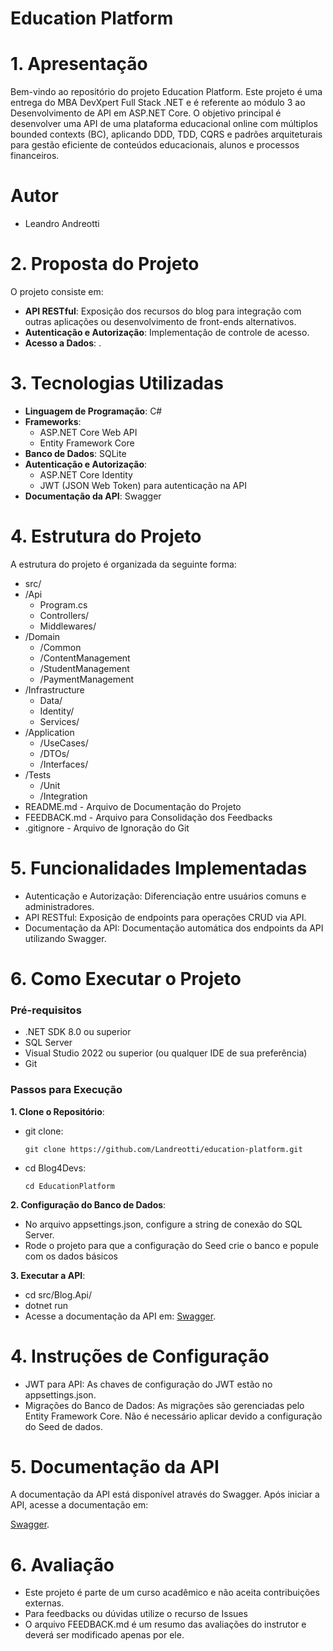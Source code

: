 # Education Platform

# 1. Apresentação
Bem-vindo ao repositório do projeto Education Platform. Este projeto é uma entrega do MBA DevXpert Full Stack .NET e é referente ao módulo 3 ao Desenvolvimento de API em ASP.NET Core. 
O objetivo principal é desenvolver uma API de uma plataforma educacional online com múltiplos bounded contexts (BC), aplicando DDD, TDD, CQRS e padrões arquiteturais para gestão eficiente de conteúdos educacionais, alunos e processos financeiros.

# Autor
+ Leandro Andreotti

# 2. Proposta do Projeto
O projeto consiste em:

+ **API RESTful**: Exposição dos recursos do blog para integração com outras aplicações ou desenvolvimento de front-ends alternativos.
+ **Autenticação e Autorização**: Implementação de controle de acesso.
+ **Acesso a Dados**: .

# 3. Tecnologias Utilizadas
+ **Linguagem de Programação**: C#
+ **Frameworks**:
  + ASP.NET Core Web API
  + Entity Framework Core
+ **Banco de Dados**: SQLite
+ **Autenticação e Autorização**:
  + ASP.NET Core Identity
  + JWT (JSON Web Token) para autenticação na API
+ **Documentação da API**: Swagger

# 4. Estrutura do Projeto
A estrutura do projeto é organizada da seguinte forma:

+ src/
+ /Api
    - Program.cs
    - Controllers/
    - Middlewares/
+ /Domain
     - /Common
     - /ContentManagement
     - /StudentManagement
     - /PaymentManagement
+ /Infrastructure
    - Data/
    - Identity/
    - Services/
+ /Application
     - /UseCases/
     - /DTOs/
     - /Interfaces/
+ /Tests
     - /Unit
     - /Integration
+ README.md - Arquivo de Documentação do Projeto
+ FEEDBACK.md - Arquivo para Consolidação dos Feedbacks
+ .gitignore - Arquivo de Ignoração do Git

# 5. Funcionalidades Implementadas

+ Autenticação e Autorização: Diferenciação entre usuários comuns e administradores.
+ API RESTful: Exposição de endpoints para operações CRUD via API.
+ Documentação da API: Documentação automática dos endpoints da API utilizando Swagger.

# 6. Como Executar o Projeto

### Pré-requisitos
+ .NET SDK 8.0 ou superior
+ SQL Server
+ Visual Studio 2022 ou superior (ou qualquer IDE de sua preferência)
+ Git

### Passos para Execução

**1. Clone o Repositório**:

+ git clone:

      git clone https://github.com/Landreotti/education-platform.git

+ cd Blog4Devs: 

      cd EducationPlatform

**2. Configuração do Banco de Dados**:

+ No arquivo appsettings.json, configure a string de conexão do SQL Server.
+ Rode o projeto para que a configuração do Seed crie o banco e popule com os dados básicos

**3. Executar a API**:

+ cd src/Blog.Api/
+ dotnet run
+ Acesse a documentação da API em: [Swagger](http://localhost:5001/swagger).

# 4. Instruções de Configuração

+ JWT para API: As chaves de configuração do JWT estão no appsettings.json.
+ Migrações do Banco de Dados: As migrações são gerenciadas pelo Entity Framework Core. Não é necessário aplicar devido a configuração do Seed de dados.

# 5. Documentação da API
A documentação da API está disponível através do Swagger. Após iniciar a API, acesse a documentação em:

[Swagger](http://localhost:5001/swagger).

# 6. Avaliação

+ Este projeto é parte de um curso acadêmico e não aceita contribuições externas.
+ Para feedbacks ou dúvidas utilize o recurso de Issues
+ O arquivo FEEDBACK.md é um resumo das avaliações do instrutor e deverá ser modificado apenas por ele.
